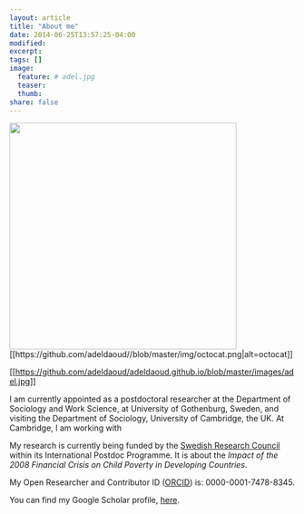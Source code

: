 ```yaml
---
layout: article
title: "About me"
date: 2014-06-25T13:57:25-04:00
modified:
excerpt:
tags: []
image:
  feature: # adel.jpg
  teaser:
  thumb:
share: false
---
```


<img src="https://adeldaoud.github.io/images/adel.jpg" width="400">
[[https://github.com/adeldaoud//blob/master/img/octocat.png|alt=octocat]]

[[https://github.com/adeldaoud/adeldaoud.github.io/blob/master/images/adel.jpg]]


I am currently appointed as a postdoctoral researcher at the Department of Sociology and Work Science, at University of Gothenburg, Sweden, and visiting the Department of Sociology, University of Cambridge, the UK. At Cambridge, I am working with 

My research is currently being funded by the [Swedish Research Council](http://www.vr.se/) within its International Postdoc Programme. It is about the *Impact of the 2008 Financial Crisis on Child Poverty in Developing Countries*.

My Open Researcher and Contributor ID ([ORCID](http://orcid.org/0000-0001-7478-8345)) is: 0000-0001-7478-8345.

You can find my Google Scholar profile, [here](https://scholar.google.com/citations?hl=sv&user=iCDKhFsAAAAJ&view_op=list_works&gmla=AJsN-F5HYSyeiMBeJJPcP_Ud6J3vXjboZyR4xKBrCxS-DUND7ODBPh-PaEePq-UkSKrIndZldj3Jnlik9J27-hfxwpw7h_fipwNtbAuto_n3ydn0kmD2X88).

